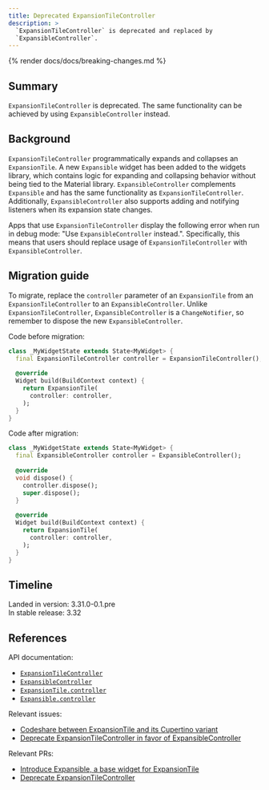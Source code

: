 ```yaml
---
title: Deprecated ExpansionTileController
description: >
  `ExpansionTileController` is deprecated and replaced by
  `ExpansibleController`.
---
```


{% render docs/docs/breaking-changes.md %}

## Summary

`ExpansionTileController` is deprecated. The same functionality can be
achieved by using `ExpansibleController` instead.

## Background

`ExpansionTileController` programmatically expands and collapses an `ExpansionTile`. A new `Expansible` widget has been added to the widgets library, which contains logic for expanding and collapsing behavior without being tied to the Material library. `ExpansibleController` complements `Expansible` and has the same functionality as `ExpansionTileController`. Additionally, `ExpansibleController` also supports adding and notifying listeners when its expansion state changes.

Apps that use `ExpansionTileController` display the following error when run
in debug mode: "Use `ExpansibleController` instead.". Specifically, this means that users should replace usage of `ExpansionTileController` with `ExpansibleController`.

## Migration guide

To migrate, replace the `controller` parameter of an `ExpansionTile` from an `ExpansionTileController` to an `ExpansibleController`. Unlike `ExpansionTileController`, `ExpansibleController` is a `ChangeNotifier`, so remember to dispose the new `ExpansibleController`.

Code before migration:

```dart
class _MyWidgetState extends State<MyWidget> {
  final ExpansionTileController controller = ExpansionTileController();
  
  @override
  Widget build(BuildContext context) {
    return ExpansionTile(
      controller: controller,
    );
  }
}
```

Code after migration:

```dart
class _MyWidgetState extends State<MyWidget> {
  final ExpansibleController controller = ExpansibleController();
  
  @override
  void dispose() {
    controller.dispose();
    super.dispose();
  }
  
  @override
  Widget build(BuildContext context) {
    return ExpansionTile(
      controller: controller,
    );
  }
}
```

## Timeline

Landed in version: 3.31.0-0.1.pre<br>
In stable release: 3.32

## References

API documentation:

* [`ExpansionTileController`][]
* [`ExpansibleController`][]
* [`ExpansionTile.controller`][]
* [`Expansible.controller`][]

Relevant issues:

* [Codeshare between ExpansionTile and its Cupertino variant][]
* [Deprecate ExpansionTileController in favor of ExpansibleController][]

Relevant PRs:

* [Introduce Expansible, a base widget for ExpansionTile][]
* [Deprecate ExpansionTileController][]

[`ExpansionTileController`]: {{site.api}}/flutter/material/ExpansionTileController-class.html
[`ExpansibleController`]: {{site.api}}/flutter/widgets/ExpansibleController-class.html
[`ExpansionTile.controller`]: {{site.api}}/flutter/material/ExpansionTile/controller.html
[`Expansible.controller`]: {{site.api}}/flutter/widgets/Expansible/controller.html

[Codeshare between ExpansionTile and its Cupertino variant]: {{site.repo.flutter}}/issues/163552
[Deprecate ExpansionTileController in favor of ExpansibleController]: {{site.repo.flutter}}/issues/165511
[Introduce Expansible, a base widget for ExpansionTile]: {{site.repo.flutter}}/pull/164049
[Deprecate ExpansionTileController]: {{site.repo.flutter}}/pull/166368

